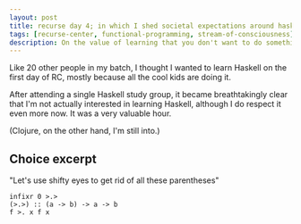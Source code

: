 ```yaml
---
layout: post
title: recurse day 4; in which I shed societal expectations around haskell
tags: [recurse-center, functional-programming, stream-of-consciousness]
description: On the value of learning that you don't want to do something.
---
```


Like 20 other people in my batch, I thought I wanted to learn Haskell on the first day of RC, mostly because all the cool kids are doing it.

After attending a single Haskell study group, it became breathtakingly clear that I'm not actually interested in learning Haskell, although I do respect it even more now. It was a very valuable hour.

(Clojure, on the other hand, I'm still into.)

## Choice excerpt

"Let's use shifty eyes to get rid of all these parentheses"

```
infixr 0 >.>
(>.>) :: (a -> b) -> a -> b
f >. x f x
```



